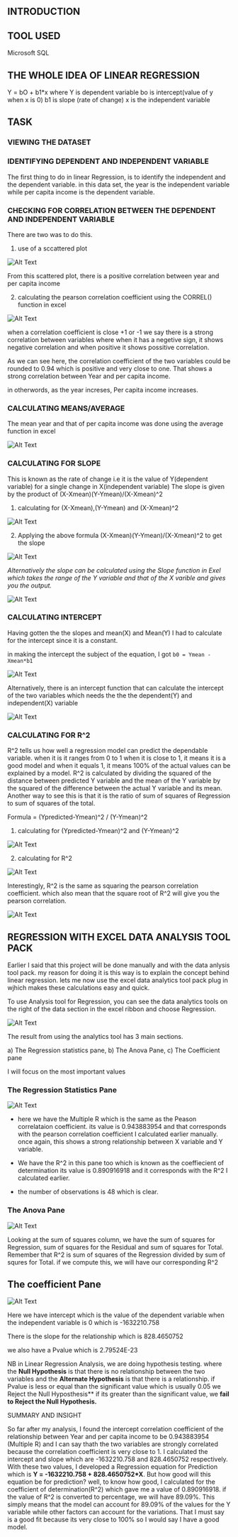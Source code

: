 ## INTRODUCTION 

## TOOL  USED 

Microsoft SQL

## THE WHOLE IDEA OF LINEAR REGRESSION
 Y = bO + b1*x
 where Y is dependent variable
       bo is intercept(value of y when x is 0)
       b1 is slope (rate of change)
       x is the independent variable 

## TASK 

### VIEWING THE DATASET

### IDENTIFYING DEPENDENT AND INDEPENDENT VARIABLE
The first thing to do in linear Regression, is to identify the independent and the dependent variable. 
in this data set, the year is the independent variable while per capita income is the dependent variable.

### CHECKING FOR CORRELATION BETWEEN THE DEPENDENT AND INDEPENDENT VARIABLE

There are two was to do this.

1) use of a sccattered plot


![Alt Text](https://github.com/Mario-Gozie/Canada-GDP-Prediction-Simple-Linear-Regression/blob/main/images/The_Scattered_Plot.png)


From this scattered plot, there is a positive correlation between year and per capita income

2) calculating the pearson correlation coefficient using the CORREL() function in excel


![Alt Text](https://github.com/Mario-Gozie/Canada-GDP-Prediction-Simple-Linear-Regression/blob/main/images/Peason_Corretion.png)


when a correlation coefficient is close +1 or -1 we say there is a strong correlation between variables where when it has a negetive sign, it shows negative correlation and when positive it shows possitive correlation.

As we can see here, the correlation coefficient of the two variables could be rounded to  0.94 which is positive and very close to one. That shows a strong correlation between Year and per capita income.

in otherwords, as the year increses, Per capita income increases.


### CALCULATING MEANS/AVERAGE

The mean year and that of per capita income was done using the average function in excel 

![Alt Text]()


### CALCULATING FOR SLOPE

This is known as the rate of change i.e it is the value of Y(dependent variable) for a single change in X(independent variable)
The slope is given by the product of (X-Xmean)(Y-Ymean)/(X-Xmean)^2

1) calculating for (X-Xmean),(Y-Ymean) and (X-Xmean)^2

![Alt Text]()

2) Applying the above formula (X-Xmean)(Y-Ymean)/(X-Xmean)^2 to get the slope

![Alt Text]()

_Alternatively the slope can be calculated using the Slope function in Exel which takes the range of the Y variable and that of the X varible and gives you the output._


![Alt Text]()


### CALCULATING INTERCEPT

Having gotten the the slopes and mean(X) and Mean(Y) I had to calculate for the intercept since it is a constant.

in making the intercept the subject of the equation, I got `b0 = Ymean - Xmean*b1`

![Alt Text]()


Alternatively, there is an intercept function that can calculate the intercept of the two variables which needs the the the dependent(Y) and independent(X) variable

![Alt Text]()

### CALCULATING FOR R^2

R^2 tells us how well a regression model can predict the dependable variable. when it is it ranges from 0 to 1 when it is close to 1, it means it is a good model and when it equals 1, it means 100% of the actual values can be explained by a model.
R^2 is calculated by dividing the squared of the distance between predicted Y variable and the mean of the Y variable by the squared of the difference between the actual Y variable and its mean.
Another way to see this is that it is the ratio of sum of squares of Regression to sum of squares of the total.

 Formula = (Ypredicted-Ymean)^2 / (Y-Ymean)^2 

1) calculating for (Ypredicted-Ymean)^2  and (Y-Ymean)^2

![Alt Text]()

2) calculating for R^2

![Alt Text]()

Interestingly, R^2 is the same as squaring the pearson correlation coefficient. which also mean that the square root of R^2 will give you the pearson correlation.


![Alt Text]()

## REGRESSION WITH EXCEL DATA ANALYSIS TOOL PACK

Earlier I said that this project will be done manually and with the data anlysis tool pack. my reason for doing it is this way is to explain the concept behind linear regression.
lets me now use the excel data analytics tool pack plug in wjhich makes these calculations easy and quick.

To use Analysis tool for Regression, you can see the data analytics tools on the right of the data section in the excel ribbon and choose Regression.


![Alt Text]()

The result from using the analytics tool has 3 main sections.

a) The Regression statistics pane,
b) The Anova Pane,
c) The Coefficient pane

I will focus on the most important values

### The Regression Statistics Pane

![Alt Text]()

* here we have the Multiple R which is the same as the Peason correlataion coefficient.
its value is 0.943883954 and that corresponds with the pearson correlation coefficient I calculated earlier manually. once again, this shows a strong relationship between X variable and Y variable.

* We have the R^2 in this pane too which is known as the coeffiecient of determination
its value is 0.890916918 and it corresponds with the R^2 I calculated earlier.

* the number of observations is 48 which is clear.

### The Anova Pane


![Alt Text]()

Looking at the sum of squares column, we have the sum of squares for Regression, sum of squares for the Residual and sum of squares for Total.
Remember that R^2 is sum of squares of the Regression divided by sum of squres for Total.  if we compute this, we will have our corresponding R^2

## The coefficient Pane 

![Alt Text]()

Here we have intercept which is the value of the dependent variable when the independent variable is 0 which is -1632210.758

There is the slope for the relationship which is 828.4650752

we also have a Pvalue which is 2.79524E-23


NB in Linear Regression Analysis, we are doing hypothesis testing. where the **Null Hypothesis** is that there is no relationship between the two variables and the **Alternate Hypothesis** is that there is a relationship. if Pvalue is less or equal than the significant value which is usually 0.05
we Reject the Null Hyposthesis** if its greater than the significant value, we **fail to Reject the Null Hypothesis.**

SUMMARY AND INSIGHT

So far after my analysis, I found the intercept correlation coefficient of the relationship between Year and per capita income to be 0.943883954 (Multiple R) and I can say thath the two variables are strongly correlated because the correlation coefficient is very close to 1.
I calculated the intercept and slope which are -1632210.758 and 828.4650752 respectively. With these two values, I developed a Regression equation for Prediction which is **Y = -1632210.758 + 828.4650752*X**. But how good will this equation be for prediction? well, to know how good, I calculated for the coefficient of determination(R^2) which gave me a value of 0.890916918.
if the value of R^2 is converted to percentage, we will have 89.09%. This simply means that the model can account for 89.09%  of the values for the Y variable while other factors can account for the variations. That I must say is a good fit because its very close to 100% so I would say I have a good model. 

 


